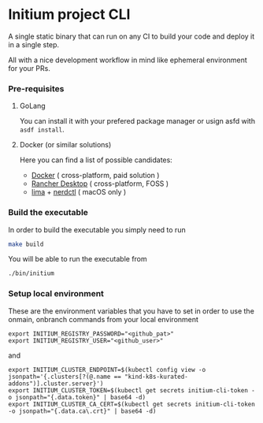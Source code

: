 # Initium project CLI

A single static binary that can run on any CI to build your code and deploy it in a single step.

All with a nice development workflow in mind like ephemeral environment for your PRs.

### Pre-requisites

1. GoLang

    You can install it with your prefered package manager or usign asfd with `asdf install`.

2. Docker (or similar solutions)  

    Here you can find a list of possible candidates:
    - [Docker](https://docs.docker.com/engine/install/) ( cross-platform, paid solution )
    - [Rancher Desktop](https://rancherdesktop.io/) ( cross-platform, FOSS )
    - [lima](https://github.com/lima-vm/lima) + [nerdctl](https://github.com/containerd/nerdctl) ( macOS only )

### Build the executable

In order to build the executable you simply need to run 

```bash
make build
```

You will be able to run the executable from 

```bash
./bin/initium
```

### Setup local environment

These are the environment variables that you have to set in order to use the onmain, onbranch commands from your local environment

```
export INITIUM_REGISTRY_PASSWORD="<github_pat>"
export INITIUM_REGISTRY_USER="<github_user>"
```

and

```
export INITIUM_CLUSTER_ENDPOINT=$(kubectl config view -o jsonpath='{.clusters[?(@.name == "kind-k8s-kurated-addons")].cluster.server}')
export INITIUM_CLUSTER_TOKEN=$(kubectl get secrets initium-cli-token -o jsonpath="{.data.token}" | base64 -d)
export INITIUM_CLUSTER_CA_CERT=$(kubectl get secrets initium-cli-token -o jsonpath="{.data.ca\.crt}" | base64 -d)
```

